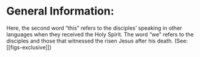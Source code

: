 # General Information:

Here, the second word “this” refers to the disciples’ speaking in other languages when they received the Holy Spirit. The word “we” refers to the disciples and those that witnessed the risen Jesus after his death. (See: [[figs-exclusive]])